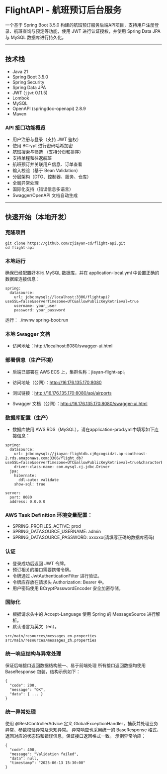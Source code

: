 # FlightAPI - 航班预订后台服务

一个基于 Spring Boot 3.5.0 构建的航班预订服务后端API项目，支持用户注册登录、航班查询与预定等功能，使用 JWT 进行认证授权，并使用 Spring Data JPA 与 MySQL 数据库进行持久化。

---

## 技术栈

- Java 21
- Spring Boot 3.5.0
- Spring Security
- Spring Data JPA
- JWT (`jjwt` 0.11.5)
- Lombok
- MySQL
- OpenAPI (springdoc-openapi) 2.8.9
- Maven

### API 接口功能概览  

- 用户注册与登录（支持 JWT 鉴权）
- 使用 BCrypt 进行密码哈希加密
- 航班搜索与筛选 （支持分页和排序）
- 支持单程和往返航班
- 航班预订并关联用户信息、订单查看  
- 输入校验（基于 Bean Validation）
- 分层架构（DTO、控制器、服务、仓库）
- 全局异常处理
- 国际化支持（错误信息多语言） 
- Swagger/OpenAPI 文档自动生成 

---

## 快速开始（本地开发）

### 克隆项目
```
git clone https://github.com/zjiayan-cd/flight-api.git 
cd flight-api
```
### 本地运行  

确保已经配置好本地 MySQL 数据库，并在 application-local.yml 中设置正确的数据库连接信息：

```
spring:  
  datasource:  
    url: jdbc:mysql://localhost:3306/flightapi?useSSL=false&serverTimezone=UTC&allowPublicKeyRetrieval=true  
    username: your_user  
    password: your_password  
```

运行：
./mvnw spring-boot:run

### 本地 Swagger 文档
- 访问地址：http://localhost:8080/swagger-ui.html

### 部署信息（生产环境） 

- 后端已部署在 AWS ECS 上，集群名称：jiayan-flight-api。

- 访问地址（公网）：http://16.176.135.170:8080   
- 测试链接：http://16.176.135.170:8080/api/airports

- Swagger 文档（公网）：http://16.176.135.170:8080/swagger-ui.html


### 数据库配置（生产）

- 数据库使用 AWS RDS（MySQL），请在application-prod.yml中填写如下连接信息：

```
spring:
  datasource:
    url: jdbc:mysql://jiayan-flightdb.cj6gcogsidzt.ap-southeast-2.rds.amazonaws.com:3306/flight_db?useSSL=false&serverTimezone=UTC&allowPublicKeyRetrieval=true&characterEncoding=utf8
    driver-class-name: com.mysql.cj.jdbc.Driver
  jpa:
    hibernate:
      ddl-auto: validate
    show-sql: true

server:
  port: 8080
  address: 0.0.0.0
```

### AWS Task Definition 环境变量配置：
- SPRING_PROFILES_ACTIVE: prod
- SPRING_DATASOURCE_USERNAME: admin
- SPRING_DATASOURCE_PASSWORD: xxxxxx(请填写正确的数据库密码)

### 认证  
- 登录成功后返回 JWT 令牌。
- 预订相关的接口需要携带令牌。
- 令牌通过 JwtAuthenticationFilter 进行验证。
- 令牌应存放在请求头 Authorization: Bearer <token> 中。
- 用户密码使用 BCryptPasswordEncoder 安全加密存储。

### 国际化
- 根据请求头中的 Accept-Language 使用 Spring 的 MessageSource 进行解析。
- 默认语言为英文（en）。  

```
src/main/resources/messages_en.properties
src/main/resources/messages_zh.properties
```
  
### 统一响应结构与异常处理  
  
保证后端接口返回数据结构统一、易于前端处理
所有接口返回数据均使用 BaseResponse<T> 包装，结构示例如下：  

``` 
{
  "code": 200,
  "message": "OK",
  "data": { ... }
}
```
  
### 统一异常处理  
使用 @RestControllerAdvice 定义 GlobalExceptionHandler，捕获并处理业务异常、参数校验异常及未知异常。
异常响应也采用统一的 BaseResponse 格式，返回对应的状态码和错误信息，保证接口返回格式一致。
示例异常响应：  
  
```  
{
  "code": 400,
  "message": "Validation failed",
  "data": null,
  "timestamp": "2025-06-13 15:30:00"
}
```




